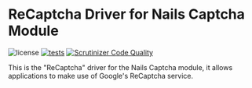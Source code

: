 # ReCaptcha Driver for Nails Captcha Module

![license](https://img.shields.io/badge/license-MIT-green.svg)
[![tests](https://github.com/nails/driver-captcha-recaptcha/actions/workflows/build_and_test.yml/badge.svg)](https://github.com/nails/driver-captcha-recaptcha/actions)
[![Scrutinizer Code Quality](https://scrutinizer-ci.com/g/nails/driver-captcha-recaptcha/badges/quality-score.png)](https://scrutinizer-ci.com/g/nails/driver-captcha-recaptcha)

This is the "ReCaptcha" driver for the Nails Captcha module, it allows applications to make use of Google's ReCaptcha service.

